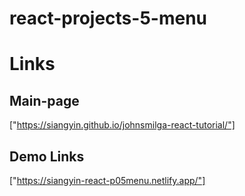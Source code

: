 # react-projects-5-menu



# Links
## Main-page
["https://siangyin.github.io/johnsmilga-react-tutorial/"]


## Demo Links
["https://siangyin-react-p05menu.netlify.app/"]
